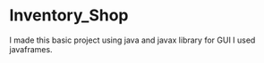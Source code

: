 # Inventory_Shop
I made this basic project using java and javax library for GUI I used javaframes. 
